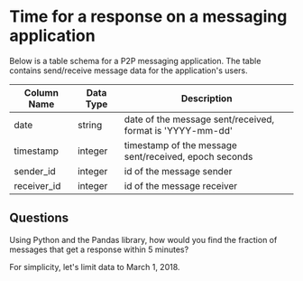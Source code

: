 # Time for a response on a messaging application

Below is a table schema for a P2P messaging application. The table
contains send/receive message data for the application's users.

| Column Name | Data Type | Description |
|-------------|-----------|-------------|
| date | string | date of the message sent/received, format is 'YYYY-mm-dd' |
| timestamp | integer | timestamp of the message sent/received, epoch seconds |
| sender_id | integer | id of the message sender |
| receiver_id | integer | id of the message receiver |

## Questions

Using Python and the Pandas library, how would you find the fraction of messages that get a response within 5 minutes?

For simplicity, let's limit data to March 1, 2018.